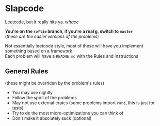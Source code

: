 # Slapcode
Leetcode, but it really hits ya. *whacc*  
  
**You're on the `softie` branch, if you're a real g, switch to `master`**  
(*these are the easier versions of the problems*)  
  
Not essentially leetcode style, most of these will have you implement something based on a framework.  
Each problem will have a `README.md` with the Rules and Instructions  
  
## General Rules
(these might be overriden by the problem's rules)  
- You may use nightly
- Follow the spirit of the problems
- May not use external crates (some problems import `rand`, this is just for tests)
- Try to do the most micro-optimizations you can think of
- Don't make it absolutely suck (optional)
